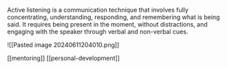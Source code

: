 Active listening is a communication technique that involves fully concentrating, understanding, responding, and remembering what is being said. It requires being present in the moment, without distractions, and engaging with the speaker through verbal and non-verbal cues.  

![[Pasted image 20240611204010.png]]

[[mentoring]] [[personal-development]]